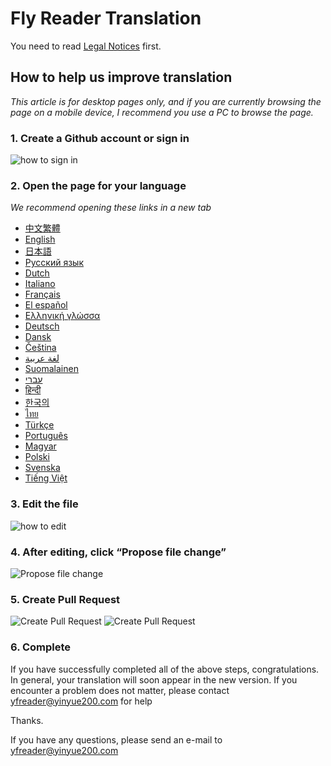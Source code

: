 # Fly Reader Translation

You need to read [Legal Notices](Legal%20Notices.md) first.

## How to help us improve translation

*This article is for desktop pages only, and if you are currently browsing the page on a mobile device, I recommend you use a PC to browse the page.*

### 1. Create a Github account or sign in

![how to sign in](https://github.com/yinyue200/FlyReaderTranslation/raw/master/FlyReaderMultilingualResourcesSolution/WebApplication1/img/20161112044405.jpg)

### 2. Open the page for your language

*We recommend opening these links in a new tab*

* [中文繁體](https://github.com/yinyue200/FlyReaderTranslation/blob/master/FlyReaderMultilingualResourcesSolution/WebApplication1/zh-Hant.csv)
* [English](https://github.com/yinyue200/FlyReaderTranslation/blob/master/FlyReaderMultilingualResourcesSolution/WebApplication1/en-US.csv)
* [日本語](https://github.com/yinyue200/FlyReaderTranslation/blob/master/FlyReaderMultilingualResourcesSolution/WebApplication1/ja.csv)
* [Русский язык](https://github.com/yinyue200/FlyReaderTranslation/blob/master/FlyReaderMultilingualResourcesSolution/WebApplication1/ru.csv)
* [Dutch](https://github.com/yinyue200/FlyReaderTranslation/blob/master/FlyReaderMultilingualResourcesSolution/WebApplication1/nl.csv)
* [Italiano](https://github.com/yinyue200/FlyReaderTranslation/blob/master/FlyReaderMultilingualResourcesSolution/WebApplication1/it.csv)
* [Français](https://github.com/yinyue200/FlyReaderTranslation/blob/master/FlyReaderMultilingualResourcesSolution/WebApplication1/fr.csv)
* [El español](https://github.com/yinyue200/FlyReaderTranslation/blob/master/FlyReaderMultilingualResourcesSolution/WebApplication1/es.csv)
* [Ελληνική γλώσσα](https://github.com/yinyue200/FlyReaderTranslation/blob/master/FlyReaderMultilingualResourcesSolution/WebApplication1/el.csv)
* [Deutsch](https://github.com/yinyue200/FlyReaderTranslation/blob/master/FlyReaderMultilingualResourcesSolution/WebApplication1/de.csv)
* [Dansk](https://github.com/yinyue200/FlyReaderTranslation/blob/master/FlyReaderMultilingualResourcesSolution/WebApplication1/da.csv)
* [Čeština](https://github.com/yinyue200/FlyReaderTranslation/blob/master/FlyReaderMultilingualResourcesSolution/WebApplication1/cs.csv)
* [لغة عربية](https://github.com/yinyue200/FlyReaderTranslation/blob/master/FlyReaderMultilingualResourcesSolution/WebApplication1/ar.csv)
* [Suomalainen](https://github.com/yinyue200/FlyReaderTranslation/blob/master/FlyReaderMultilingualResourcesSolution/WebApplication1/fi.csv)
* [עברי](https://github.com/yinyue200/FlyReaderTranslation/blob/master/FlyReaderMultilingualResourcesSolution/WebApplication1/he.csv)
* [हिन्दी](https://github.com/yinyue200/FlyReaderTranslation/blob/master/FlyReaderMultilingualResourcesSolution/WebApplication1/hi.csv)
* [한국의](https://github.com/yinyue200/FlyReaderTranslation/blob/master/FlyReaderMultilingualResourcesSolution/WebApplication1/ko.csv)
* [ไทย](https://github.com/yinyue200/FlyReaderTranslation/blob/master/FlyReaderMultilingualResourcesSolution/WebApplication1/th.csv)
* [Türkçe](https://github.com/yinyue200/FlyReaderTranslation/blob/master/FlyReaderMultilingualResourcesSolution/WebApplication1/tr.csv)
* [Português](https://github.com/yinyue200/FlyReaderTranslation/blob/master/FlyReaderMultilingualResourcesSolution/WebApplication1/pt.csv)
* [Magyar](https://github.com/yinyue200/FlyReaderTranslation/blob/master/FlyReaderMultilingualResourcesSolution/WebApplication1/hu.csv)
* [Polski](https://github.com/yinyue200/FlyReaderTranslation/blob/master/FlyReaderMultilingualResourcesSolution/WebApplication1/pl.csv)
* [Svenska](https://github.com/yinyue200/FlyReaderTranslation/blob/master/FlyReaderMultilingualResourcesSolution/WebApplication1/sv.csv)
* [Tiếng Việt](https://github.com/yinyue200/FlyReaderTranslation/blob/master/FlyReaderMultilingualResourcesSolution/WebApplication1/vi.csv)

### 3. Edit the file
![how to edit](https://github.com/yinyue200/FlyReaderTranslation/raw/master/FlyReaderMultilingualResourcesSolution/WebApplication1/img/20161112044938.jpg)

### 4. After editing, click “Propose file change”
![Propose file change](https://github.com/yinyue200/FlyReaderTranslation/raw/master/FlyReaderMultilingualResourcesSolution/WebApplication1/img/20161112045450.jpg)

### 5. Create Pull Request
![Create Pull Request](https://github.com/yinyue200/FlyReaderTranslation/raw/master/FlyReaderMultilingualResourcesSolution/WebApplication1/img/20161112045658.jpg)
![Create Pull Request](https://github.com/yinyue200/FlyReaderTranslation/raw/master/FlyReaderMultilingualResourcesSolution/WebApplication1/img/20161112045817.jpg)

### 6. Complete
If you have successfully completed all of the above steps, congratulations. In general, your translation will soon appear in the new version.
If you encounter a problem does not matter, please contact yfreader@yinyue200.com for help

Thanks.

If you have any questions, please send an e-mail to yfreader@yinyue200.com
